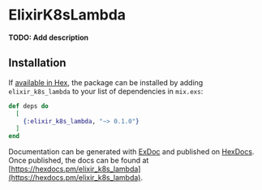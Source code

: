 # ElixirK8sLambda

**TODO: Add description**

## Installation

If [available in Hex](https://hex.pm/docs/publish), the package can be installed
by adding `elixir_k8s_lambda` to your list of dependencies in `mix.exs`:

```elixir
def deps do
  [
    {:elixir_k8s_lambda, "~> 0.1.0"}
  ]
end
```

Documentation can be generated with [ExDoc](https://github.com/elixir-lang/ex_doc)
and published on [HexDocs](https://hexdocs.pm). Once published, the docs can
be found at [https://hexdocs.pm/elixir_k8s_lambda](https://hexdocs.pm/elixir_k8s_lambda).

